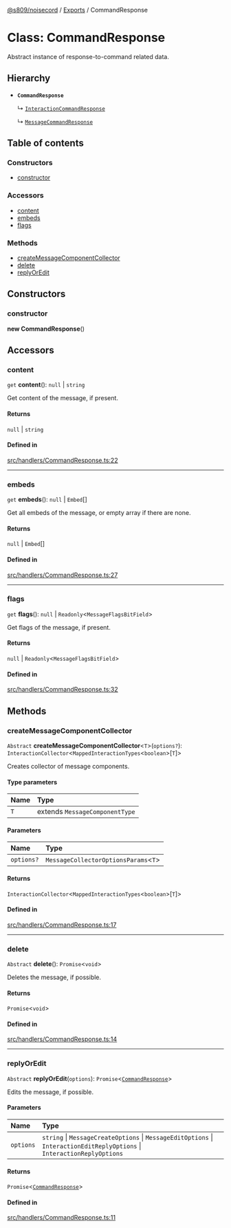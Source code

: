 [@s809/noisecord](../README.md) / [Exports](../modules.md) / CommandResponse

# Class: CommandResponse

Abstract instance of response-to-command related data.

## Hierarchy

- **`CommandResponse`**

  ↳ [`InteractionCommandResponse`](InteractionCommandResponse.md)

  ↳ [`MessageCommandResponse`](MessageCommandResponse.md)

## Table of contents

### Constructors

- [constructor](CommandResponse.md#constructor)

### Accessors

- [content](CommandResponse.md#content)
- [embeds](CommandResponse.md#embeds)
- [flags](CommandResponse.md#flags)

### Methods

- [createMessageComponentCollector](CommandResponse.md#createmessagecomponentcollector)
- [delete](CommandResponse.md#delete)
- [replyOrEdit](CommandResponse.md#replyoredit)

## Constructors

### constructor

**new CommandResponse**()

## Accessors

### content

`get` **content**(): ``null`` \| `string`

Get content of the message, if present.

#### Returns

``null`` \| `string`

#### Defined in

[src/handlers/CommandResponse.ts:22](https://github.com/s809/noisecord/blob/37daa76/src/handlers/CommandResponse.ts#L22)

___

### embeds

`get` **embeds**(): ``null`` \| `Embed`[]

Get all embeds of the message, or empty array if there are none.

#### Returns

``null`` \| `Embed`[]

#### Defined in

[src/handlers/CommandResponse.ts:27](https://github.com/s809/noisecord/blob/37daa76/src/handlers/CommandResponse.ts#L27)

___

### flags

`get` **flags**(): ``null`` \| `Readonly`<`MessageFlagsBitField`\>

Get flags of the message, if present.

#### Returns

``null`` \| `Readonly`<`MessageFlagsBitField`\>

#### Defined in

[src/handlers/CommandResponse.ts:32](https://github.com/s809/noisecord/blob/37daa76/src/handlers/CommandResponse.ts#L32)

## Methods

### createMessageComponentCollector

`Abstract` **createMessageComponentCollector**<`T`\>(`options?`): `InteractionCollector`<`MappedInteractionTypes`<`boolean`\>[`T`]\>

Creates collector of message components.

#### Type parameters

| Name | Type |
| :------ | :------ |
| `T` | extends `MessageComponentType` |

#### Parameters

| Name | Type |
| :------ | :------ |
| `options?` | `MessageCollectorOptionsParams`<`T`\> |

#### Returns

`InteractionCollector`<`MappedInteractionTypes`<`boolean`\>[`T`]\>

#### Defined in

[src/handlers/CommandResponse.ts:17](https://github.com/s809/noisecord/blob/37daa76/src/handlers/CommandResponse.ts#L17)

___

### delete

`Abstract` **delete**(): `Promise`<`void`\>

Deletes the message, if possible.

#### Returns

`Promise`<`void`\>

#### Defined in

[src/handlers/CommandResponse.ts:14](https://github.com/s809/noisecord/blob/37daa76/src/handlers/CommandResponse.ts#L14)

___

### replyOrEdit

`Abstract` **replyOrEdit**(`options`): `Promise`<[`CommandResponse`](CommandResponse.md)\>

Edits the message, if possible.

#### Parameters

| Name | Type |
| :------ | :------ |
| `options` | `string` \| `MessageCreateOptions` \| `MessageEditOptions` \| `InteractionEditReplyOptions` \| `InteractionReplyOptions` |

#### Returns

`Promise`<[`CommandResponse`](CommandResponse.md)\>

#### Defined in

[src/handlers/CommandResponse.ts:11](https://github.com/s809/noisecord/blob/37daa76/src/handlers/CommandResponse.ts#L11)
